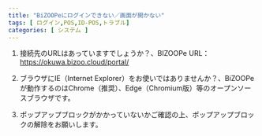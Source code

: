 ```yaml
---
title: "BiZOOPeにログインできない／画面が開かない"
tags: [ ログイン,POS,ID-POS,トラブル]
categories: [ システム ]
---
```


1. 接続先のURLはあっていますでしょうか？、BIZOOPe URL：https://okuwa.bizoo.cloud/portal/

2. ブラウザにIE（Internet Explorer）をお使いではありませんか？、BiZOOPeが動作するのはChrome（推奨）、Edge（Chromium版）等のオープンソースブラウザです。

3. ポップアップブロックがかかっていないかご確認の上、ポップアップブロックの解除をお願いします。

